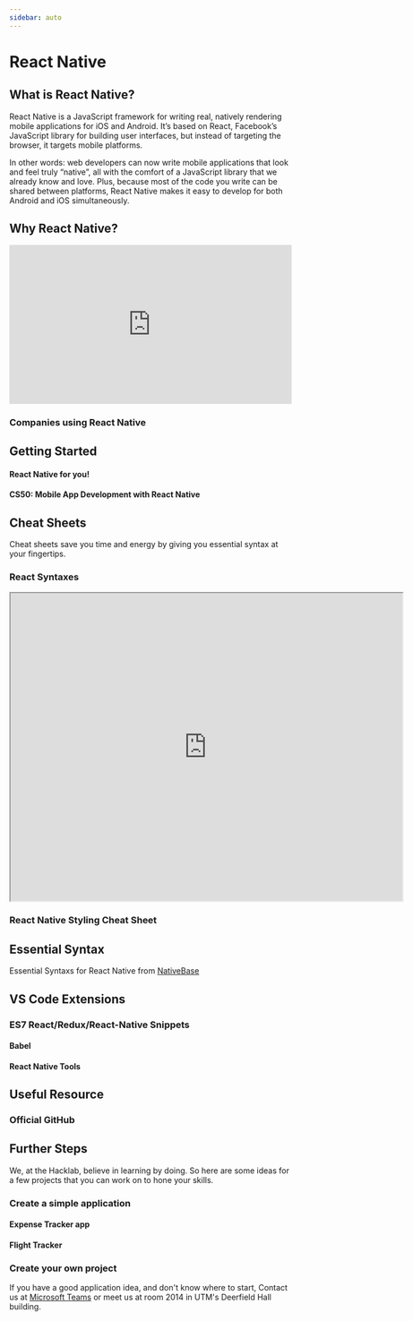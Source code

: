 ```yaml
---
sidebar: auto
---
```


# React Native

## What is React Native?
React Native is a JavaScript framework for writing real, natively rendering mobile applications for iOS and Android. It’s based on React, Facebook’s JavaScript library for building user interfaces, but instead of targeting the browser, it targets mobile platforms.

In other words: web developers can now write mobile applications that look and feel truly “native”, all with the comfort of a JavaScript library that we already know and love. Plus, because most of the code you write can be shared between platforms, React Native makes it easy to develop for both Android and iOS simultaneously.

## Why React Native?
<div style="padding:56.25% 0 0 0;position:relative;">
    <iframe width="443" height="240" src="https://www.youtube.com/embed/FJ6tXatsq1c" frameborder="0" allow="accelerometer; autoplay; encrypted-media; gyroscope; picture-in-picture" style="position:absolute;top:0;left:0;width:100%;height:100%;" allowfullscreen></iframe>
</div>

### Companies using React Native
<ImagesGridHorizontal :images="
[{src:'https://reactnative.dev/img/showcase/instagram.png', width:'95px', height:'100px'}, 
{src:'https://reactnative.dev/img/showcase/skype.png', width:'100px', height:'100px'},
{src:'https://reactnative.dev/img/showcase/discord.png', width:'100px', height:'100px'}, 
{src:'https://reactnative.dev/img/showcase/tesla.png', width:'100px', height:'100px'}, 
{src:'https://reactnative.dev/img/showcase/walmart.png', width:'100px', height:'100px'}, 
{src:'https://reactnative.dev/img/showcase/ubereats.png', width:'100px', height:'100px'},
{src:'https://reactnative.dev/img/showcase/pinterest.png', width:'100px', height:'100px'}
]" />

## Getting Started
#### React Native for you!
<LevelWithButton desc="In this series of videos, you will be introduced fundamental concepts of React Native." link="https://www.youtube.com/playlist?list=PL4cUxeGkcC9ixPU-QkScoRBVxtPPzVjrQ" image="/images/react-native.png" button="Start Learning!"></LevelWithButton>

#### CS50: Mobile App Development with React Native
<LevelWithButton :image-right=false image="https://www.harvard.edu/sites/default/files/user13/harvard_shield.png" desc="Learn about mobile app development with React Native, offered by Harvard University." link="https://online-learning.harvard.edu/course/cs50s-mobile-app-development-react-native?gclid=CjwKCAjwkun1BRAIEiwA2mJRWdbcLlJoxHpDS1-Pv9ezjxWPqTlQB70tzZtwav8-cMLrBdK6hn-xkhoCw9cQAvD_BwE" button="Start Learning!" />

## Cheat Sheets
Cheat sheets save you time and energy by giving you essential syntax at your fingertips.

### React Syntaxes
<iframe src="https://ihatetomatoes.net/wp-content/uploads/2017/01/react-cheat-sheet.pdf" width="700" height="550"></iframe>

### React Native Styling Cheat Sheet
<LevelWithButton :image-right=false desc="Check out the styling cheat sheet" link="https://github.com/vhpoet/react-native-styling-cheat-sheet" image="https://camo.githubusercontent.com/4009dd58f523f3933a60531e33cf1366497fc92e/68747470733a2f2f6d656469612e67697068792e636f6d2f6d656469612f42356139626b4c6f75456c4f4d2f67697068792e676966" button="Click here!" />

## Essential Syntax
Essential Syntaxs for React Native from
[NativeBase](https://docs.nativebase.io/docs/CheatSheet.html)

## VS Code Extensions
### ES7 React/Redux/React-Native Snippets
<LevelWithButton desc="Simple extensions for React, Redux and Graphql in JS/TS with ES7 syntax" image="https://dsznajder.gallerycdn.vsassets.io/extensions/dsznajder/es7-react-js-snippets/2.7.1/1585251666137/Microsoft.VisualStudio.Services.Icons.Default" link="https://marketplace.visualstudio.com/items?itemName=dsznajder.es7-react-js-snippets" button="Check it out!" />

#### Babel
<LevelWithButton :image-right=false link="https://marketplace.visualstudio.com/items?itemName=mgmcdermott.vscode-language-babel" desc="VSCode syntax highlighting for today's JavaScript, ported from gandm's language-babel for Atom." image="https://mgmcdermott.gallerycdn.vsassets.io/extensions/mgmcdermott/vscode-language-babel/0.0.27/1586099951273/Microsoft.VisualStudio.Services.Icons.Default" button="Check it out!" />

#### React Native Tools
<LevelWithButton desc="Debugging and integrated commands for React Native" image="https://github.com/Microsoft/vscode-react-native/raw/master/images/react-features.gif" link="https://marketplace.visualstudio.com/items?itemName=msjsdiag.vscode-react-native" button="Check it out!" />

## Useful Resource
### Official GitHub
<LevelWithButton :image-right=false image="/icons/github.svg" link="https://github.com/facebook/react-native" button="Check it out!" desc="The official React Native github repository"></LevelWithButton>



## Further Steps
We, at the Hacklab, believe in learning by doing. So here are some ideas for a few projects that you can work on to hone your skills.

### Create a simple application
#### Expense Tracker app
<Level desc="Create an application to track your expenses. You can connect it to your credit card which can keep track of all your expenses and categorizes it in different categories." image="https://cdn.dribbble.com/users/3765746/screenshots/6913781/expense_tracker__2_.png" />

#### Flight Tracker
<Level desc="This application will tell you about the status of a file that you put in by consuming various APIs" image="https://siri-cdn.appadvice.com/apptributes/us-east-1%3Af9757185-8fd9-4f9b-b3cf-2b4ad1dd2ab1/1563902905614_flight-xl.jpg" />

### Create your own project
If you have a good application idea, and don't know where to start, Contact us at [Microsoft Teams](/microsoft-teams/) or meet us at room 2014 in UTM's Deerfield Hall building.
